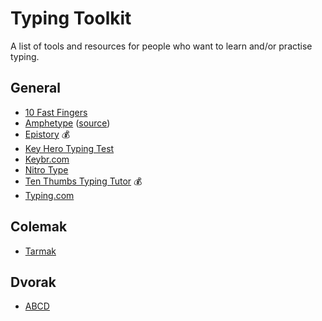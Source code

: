 # Typing Toolkit
A list of tools and resources for people who want to learn and/or practise typing.


## General
* [10 Fast Fingers](https://10fastfingers.com)
* [Amphetype](https://code.google.com/archive/p/amphetype/) ([source](https://github.com/webiest/amphetype))
* [Epistory](http://www.epistorygame.com) :moneybag:
* [Key Hero Typing Test](https://www.keyhero.com)
* [Keybr.com](https://www.keybr.com)
* [Nitro Type](https://www.nitrotype.com)
* [Ten Thumbs Typing Tutor](http://www.tenthumbstypingtutor.com) :moneybag:
* [Typing.com](https://www.typing.com)

## Colemak
* [Tarmak](https://forum.colemak.com/topic/1858-learn-colemak-in-steps-with-the-tarmak-layouts/)

## Dvorak
* [ABCD](http://gigliwood.com/abcd/)

